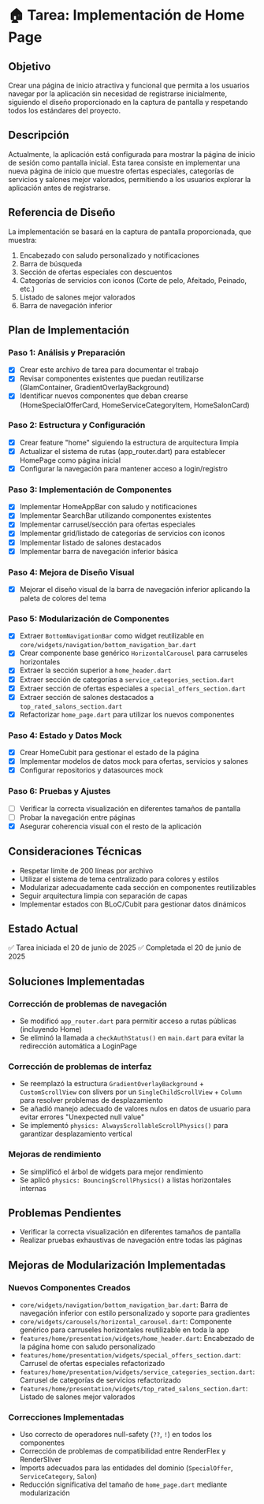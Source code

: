 # 🏠 Tarea: Implementación de Home Page

## Objetivo
Crear una página de inicio atractiva y funcional que permita a los usuarios navegar por la aplicación sin necesidad de registrarse inicialmente, siguiendo el diseño proporcionado en la captura de pantalla y respetando todos los estándares del proyecto.

## Descripción
Actualmente, la aplicación está configurada para mostrar la página de inicio de sesión como pantalla inicial. Esta tarea consiste en implementar una nueva página de inicio que muestre ofertas especiales, categorías de servicios y salones mejor valorados, permitiendo a los usuarios explorar la aplicación antes de registrarse.

## Referencia de Diseño
La implementación se basará en la captura de pantalla proporcionada, que muestra:
1. Encabezado con saludo personalizado y notificaciones
2. Barra de búsqueda
3. Sección de ofertas especiales con descuentos
4. Categorías de servicios con iconos (Corte de pelo, Afeitado, Peinado, etc.)
5. Listado de salones mejor valorados 
6. Barra de navegación inferior

## Plan de Implementación

### Paso 1: Análisis y Preparación
- [x] Crear este archivo de tarea para documentar el trabajo
- [x] Revisar componentes existentes que puedan reutilizarse (GlamContainer, GradientOverlayBackground)
- [x] Identificar nuevos componentes que deban crearse (HomeSpecialOfferCard, HomeServiceCategoryItem, HomeSalonCard)

### Paso 2: Estructura y Configuración
- [x] Crear feature "home" siguiendo la estructura de arquitectura limpia
- [x] Actualizar el sistema de rutas (app_router.dart) para establecer HomePage como página inicial
- [x] Configurar la navegación para mantener acceso a login/registro

### Paso 3: Implementación de Componentes
- [x] Implementar HomeAppBar con saludo y notificaciones
- [x] Implementar SearchBar utilizando componentes existentes
- [x] Implementar carrusel/sección para ofertas especiales
- [x] Implementar grid/listado de categorías de servicios con iconos
- [x] Implementar listado de salones destacados
- [x] Implementar barra de navegación inferior básica

### Paso 4: Mejora de Diseño Visual
- [x] Mejorar el diseño visual de la barra de navegación inferior aplicando la paleta de colores del tema

### Paso 5: Modularización de Componentes
- [x] Extraer `BottomNavigationBar` como widget reutilizable en `core/widgets/navigation/bottom_navigation_bar.dart`
- [x] Crear componente base genérico `HorizontalCarousel` para carruseles horizontales
- [x] Extraer la sección superior a `home_header.dart`
- [x] Extraer sección de categorías a `service_categories_section.dart`
- [x] Extraer sección de ofertas especiales a `special_offers_section.dart`
- [x] Extraer sección de salones destacados a `top_rated_salons_section.dart`
- [x] Refactorizar `home_page.dart` para utilizar los nuevos componentes

### Paso 4: Estado y Datos Mock
- [x] Crear HomeCubit para gestionar el estado de la página
- [x] Implementar modelos de datos mock para ofertas, servicios y salones
- [x] Configurar repositorios y datasources mock

### Paso 6: Pruebas y Ajustes
- [ ] Verificar la correcta visualización en diferentes tamaños de pantalla
- [ ] Probar la navegación entre páginas
- [x] Asegurar coherencia visual con el resto de la aplicación

## Consideraciones Técnicas
- Respetar límite de 200 líneas por archivo
- Utilizar el sistema de tema centralizado para colores y estilos
- Modularizar adecuadamente cada sección en componentes reutilizables
- Seguir arquitectura limpia con separación de capas
- Implementar estados con BLoC/Cubit para gestionar datos dinámicos

## Estado Actual
✅ Tarea iniciada el 20 de junio de 2025
✅ Completada el 20 de junio de 2025

## Soluciones Implementadas

### Corrección de problemas de navegación
- Se modificó `app_router.dart` para permitir acceso a rutas públicas (incluyendo Home)
- Se eliminó la llamada a `checkAuthStatus()` en `main.dart` para evitar la redirección automática a LoginPage

### Corrección de problemas de interfaz
- Se reemplazó la estructura `GradientOverlayBackground` + `CustomScrollView` con slivers por un `SingleChildScrollView` + `Column` para resolver problemas de desplazamiento
- Se añadió manejo adecuado de valores nulos en datos de usuario para evitar errores "Unexpected null value"
- Se implementó `physics: AlwaysScrollableScrollPhysics()` para garantizar desplazamiento vertical

### Mejoras de rendimiento
- Se simplificó el árbol de widgets para mejor rendimiento
- Se aplicó `physics: BouncingScrollPhysics()` a listas horizontales internas

## Problemas Pendientes
- Verificar la correcta visualización en diferentes tamaños de pantalla
- Realizar pruebas exhaustivas de navegación entre todas las páginas

## Mejoras de Modularización Implementadas

### Nuevos Componentes Creados
- `core/widgets/navigation/bottom_navigation_bar.dart`: Barra de navegación inferior con estilo personalizado y soporte para gradientes
- `core/widgets/carousels/horizontal_carousel.dart`: Componente genérico para carruseles horizontales reutilizable en toda la app
- `features/home/presentation/widgets/home_header.dart`: Encabezado de la página home con saludo personalizado
- `features/home/presentation/widgets/special_offers_section.dart`: Carrusel de ofertas especiales refactorizado
- `features/home/presentation/widgets/service_categories_section.dart`: Carrusel de categorías de servicios refactorizado
- `features/home/presentation/widgets/top_rated_salons_section.dart`: Listado de salones mejor valorados

### Correcciones Implementadas
- Uso correcto de operadores null-safety (`??`, `!`) en todos los componentes
- Corrección de problemas de compatibilidad entre RenderFlex y RenderSliver
- Imports adecuados para las entidades del dominio (`SpecialOffer`, `ServiceCategory`, `Salon`)
- Reducción significativa del tamaño de `home_page.dart` mediante modularización
